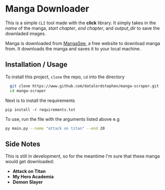 # Manga Downloader

This is a simple `CLI` tool made with the **click** library. It simply takes in the *name* of the manga, *start chapter*, *end chapter*, and *output_dir* to save the downladed images.

Manga is downloaded from [MangaSee](https://www.mangasee123.com/), a free website to download manga from. It downloads the manga and saves it to your local machine.


## Installation / Usage

To install this project, `clone` the repo, `cd` into the directory
```bash
  git clone https://www.github.com/datalordstephen/manga-scraper.git
  cd manga-scraper
```

Next is to install the requirements
```
pip install -r requirements.txt
```

To use, run the file with the arguments listed above e.g
```bash
py main.py --name "attack on titan" --end 20
```
## Side Notes

This is still in development, so for the meantime I'm sure that these manga would get downloaded:

* **Attack on Titan**
* **My Hero Academia**
* **Demon Slayer**

